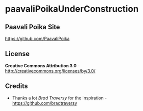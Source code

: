 # paavaliPoikaUnderConstruction

Paavali Poika Site
------

https://github.com/PaavaliPoika


License
-------
**Creative Commons Attribution 3.0** - http://creativecommons.org/licenses/by/3.0/


Credits
-------
* Thanks a lot *Brad Traversy* for the inspiration  - https://github.com/bradtraversy
